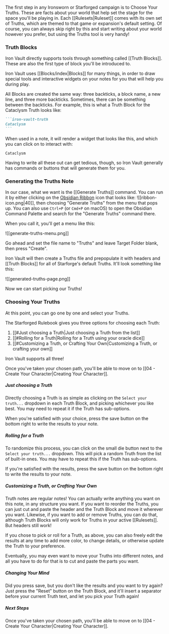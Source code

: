 The first step in any Ironsworn or Starforged campaign is to Choose Your Truths. These are facts about your world that help set the stage for the space you'll be playing in. Each [[Rulesets|Ruleset]] comes with its own set of Truths, which are themed to that game or expansion's default setting. Of course, you can always skip right by this and start writing about your world however you prefer, but using the Truths tool is very handy!

### Truth Blocks

Iron Vault directly supports tools through something called [[Truth Blocks]]. These are also the first type of block you'll be introduced to.

Iron Vault uses [[Blocks/index|Blocks]] for many things, in order to draw special tools and interactive widgets on your notes for you that will help you during play.

All Blocks are created the same way: three backticks, a block name, a new line, and three more backticks. Sometimes, there can be something between the backticks. For example, this is what a Truth Block for the Cataclysm Truth looks like:

````markdown
```iron-vault-truth
Cataclysm
```
````

When used in a note, it will render a widget that looks like this, and which you can click on to interact with:

```iron-vault-truth
Cataclysm
```

Having to write all these out can get tedious, though, so Iron Vault generally has commands or buttons that will generate them for you.

### Generating the Truths Note

In our case, what we want is the [[Generate Truths]] command. You can run it by either clicking on the [Obsidian Ribbon]() icon that looks like:  ![[ribbon-icon.png|40]], then choosing "Generate Truths" from the menu that pops up. You can also use `Ctrl+P` (or `Cmd+P` on macOS) to open the Obsidian Command Palette and search for the "Generate Truths" command there.

When you call it, you'll get a menu like this:

![[generate-truths-menu.png]]

Go ahead and set the file name to "Truths" and leave Target Folder blank, then press "Create".

Iron Vault will then create a Truths file and prepopulate it with headers and [[Truth Blocks]] for all of Starforge's default Truths. It'll look something like this:

![[generated-truths-page.png]]

Now we can start picking our Truths!

### Choosing Your Truths

At this point, you can go one by one and select your Truths.

The Starforged Rulebook gives you three options for choosing each Truth:

1. [[#Just choosing a Truth|Just choosing a Truth from the list]]
2. [[#Rolling for a Truth|Rolling for a Truth using your oracle dice]]
3. [[#Customizing a Truth, or Crafting Your Own|Customizing a Truth, or crafting your own]]

Iron Vault supports all three!

Once you've taken your chosen path, you'll be able to move on to [[04 - Create Your Character|Creating Your Character]].

##### Just choosing a Truth

Directly choosing a Truth is as simple as clicking on the `Select your truth...` dropdown in each Truth Block, and picking whichever you like best. You may need to repeat it if the Truth has sub-options.

When you're satisfied with your choice, press the save button on the bottom right to write the results to your note.

##### Rolling for a Truth

To randomize this process, you can click on the small die button next to the `Select your truth...` dropdown. This will pick a random Truth from the list of built-in ones. You may have to repeat this if the Truth has sub-options.

If you're satisfied with the results, press the save button on the bottom right to write the results to your note.

##### Customizing a Truth, or Crafting Your Own

Truth notes are regular notes! You can actually write anything you want on this note, in any structure you want. If you want to reorder the Truths, you can just cut and paste the header and the Truth Block and move it wherever you want. Likewise, if you want to add or remove Truths, you can do that, although Truth Blocks will only work for Truths in your active [[Rulesets]]. But headers still work!

If you chose to pick or roll for a Truth, as above, you can also freely edit the results at any time to add more color, to change details, or otherwise update the Truth to your preference.

Eventually, you may even want to move your Truths into different notes, and all you have to do for that is to cut and paste the parts you want.

##### Changing Your Mind

Did you press save, but you don't like the results and you want to try again? Just press the "Reset" button on the Truth Block, and it'll insert a separator before your current Truth text, and let you pick your Truth again!

##### Next Steps

Once you've taken your chosen path, you'll be able to move on to [[04 - Create Your Character|Creating Your Character]].